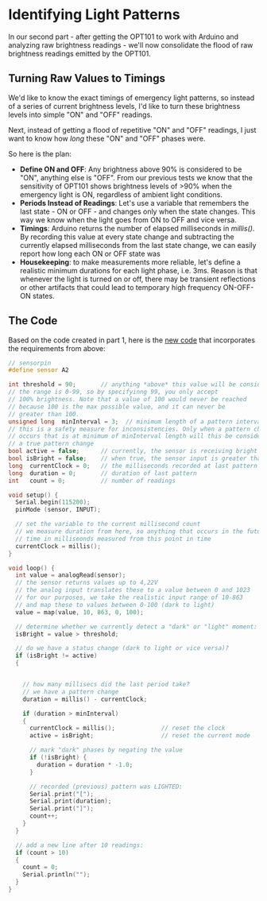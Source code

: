 # Identifying Light Patterns

In our second part - after getting the OPT101 to work with Arduino and analyzing raw brightness readings - we'll now consolidate the flood of raw brightness readings emitted by the OPT101.

## Turning Raw Values to Timings

We'd like to know the exact timings of emergency light patterns, so instead of a series of current brightness levels, I'd like to turn these brightness levels into simple "ON" and "OFF" readings.

Next, instead of getting a flood of repetitive "ON" and "OFF" readings, I just want to know how *long* these "ON" and "OFF" phases were.

So here is the plan:

* **Define ON and OFF**: Any brightness above 90% is considered to be "ON", anything else is "OFF". From our previous tests we know that the sensitivity of OPT101 shows brightness levels of >90% when the emergency light is ON, regardless of ambient light conditions.
* **Periods Instead of Readings**: Let's use a variable that remembers the last state - ON or OFF - and changes only when the state changes. This way we know when the light goes from ON to OFF and vice versa.
* **Timings**: Arduino returns the number of elapsed milliseconds in *millis()*. By recording this value at every state change and subtracting the currently elapsed milliseconds from the last state change, we can easily report how long each ON or OFF state was
* **Housekeeping**: to make measurements more reliable, let's define a realistic minimum durations for each light phase, i.e. 3ms. Reason is that whenever the light is turned on or off, there may be transient reflections or other artifacts that could lead to temporary high frequency ON-OFF-ON states.

## The Code

Based on the code created in part 1, here is the [new code](./1_DetectLightAndDark/1_DetectLightAndDark.ino) that incorporates the requirements from above:



```c++
// sensorpin
#define sensor A2

int threshold = 90;       // anything *above* this value will be considered BRIGHT
// the range is 0-99, so by specifyinng 99, you only accept
// 100% brightness. Note that a value of 100 would never be reached
// because 100 is the max possible value, and it can never be
// greater than 100.
unsigned long  minInterval = 3;  // minimum length of a pattern interval in millisec
// this is a safety measure for inconsistencies. Only when a pattern change
// occurs that is at minimum of minInterval length will this be considered
// a true pattern change
bool active = false;      // currently, the sensor is receiving bright light
bool isBright = false;    // when true, the sensor input is greater than 95% so there is strong light shining on it
long  currentClock = 0;   // the milliseconds recorded at last pattern change
long  duration = 0;       // duration of last pattern
int   count = 0;          // number of readings

void setup() {
  Serial.begin(115200);
  pinMode (sensor, INPUT);

  // set the variable to the current millisecond count
  // we measure duration from here, so anything that occurs in the future will be the
  // time in milliseonds measured from this point in time
  currentClock = millis();
}

void loop() {
  int value = analogRead(sensor);
  // the sensor returns values up to 4,22V
  // the analog input translates these to a value between 0 and 1023
  // for our purposes, we take the realistic input range of 10-863
  // and map these to values between 0-100 (dark to light)
  value = map(value, 10, 863, 0, 100);

  // determine whether we currently detect a "dark" or "light" moment:
  isBright = value > threshold;

  // do we have a status change (dark to light or vice versa)?
  if (isBright != active)
  {


    // how many millisecs did the last period take?
    // we have a pattern change
    duration = millis() - currentClock;

    if (duration > minInterval)
    {
      currentClock = millis();             // reset the clock
      active = isBright;                   // reset the current mode

      // mark "dark" phases by negating the value
      if (!isBright) {
        duration = duration * -1.0;
      }

      // recorded (previous) pattern was LIGHTED:
      Serial.print("[");
      Serial.print(duration);
      Serial.print("]");
      count++;
    }
  }

  // add a new line after 10 readings:
  if (count > 10)
  {
    count = 0;
    Serial.println("");
  }
}

```
